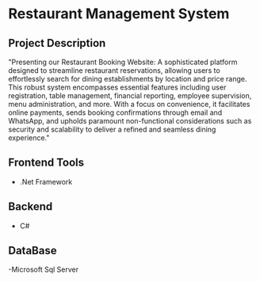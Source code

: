 # Restaurant Management System

## Project Description
"Presenting our Restaurant Booking Website: A sophisticated platform designed to streamline restaurant reservations, allowing users to effortlessly search for dining establishments by location and price range. This robust system encompasses essential features including user registration, table management, financial reporting, employee supervision, menu administration, and more. With a focus on convenience, it facilitates online payments, sends booking confirmations through email and WhatsApp, and upholds paramount non-functional considerations such as security and scalability to deliver a refined and seamless dining experience."
## Frontend Tools
- .Net Framework

## Backend
- C#
## DataBase
-Microsoft Sql Server

